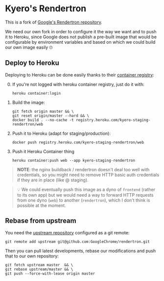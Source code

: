 # Kyero's Rendertron

This is a fork of [Google's Rendertron repository](https://github.com/GoogleChrome/rendertron).

We need our own fork in order to configure it the way we want and to push it to Heroku, since Google does not publish a pre-built image that would be configurable by environment variables and based on which we could build our own image easily 🙄

## Deploy to Heroku

Deploying to Heroku can be done easily thanks to their [container registry](https://devcenter.heroku.com/articles/container-registry-and-runtime):

0. If you're not logged with heroku container registry, just do it with:

   ```shell
   heroku container:login
   ```

1. Build the image:

    ```shell
    git fetch origin master && \
    git reset origin/master --hard && \
    docker build . --no-cache -t registry.heroku.com/kyero-staging-rendertron/web
    ```

2. Push it to Heroku (adapt for staging/production):

    ```shell
    docker push registry.heroku.com/kyero-staging-rendertron/web
    ```

3. Push it Heroku Container thing

   ```shell
   heroku container:push web --app kyero-staging-rendertron
   ```

> **NOTE**: the nginx buildback / rendertron doesn't deal too well with credentials, so you might need to remove HTTP basic auth credentials if they are in place (like @ staging).

> 💡 We could eventually push this image as a dyno of `frontend` (rather to its own app) but we would need a way to forward HTTP requests from one dyno (`web`) to another (`rendertron`), which I don't think is possible at the moment.

## Rebase from upstream

You need the [upstream repository](https://github.com/GoogleChrome/rendertron) configured as a git remote:

```shell
git remote add upstream git@github.com:GoogleChrome/rendertron.git
```

Then you can pull latest developments, rebase our modifications and push that to our own repository:

```shell
git fetch upstream master  && \
git rebase upstream/master && \
git push --force-with-lease origin master
```
